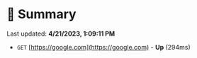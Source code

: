 # 📖 Summary
Last updated: **4/21/2023, 1:09:11 PM**

- `GET` [https://google.com](https://google.com) - **Up** (294ms)
